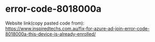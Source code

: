 # error-code-8018000a


Website link(copy pasted code from): https://www.inspiredtechs.com.au/fix-for-azure-ad-join-error-code-8018000a-this-device-is-already-enrolled/